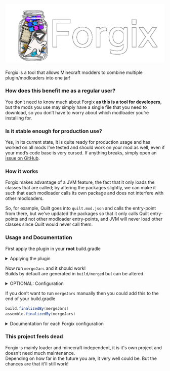 ![Forgix](https://raw.githubusercontent.com/PacifistMC/Forgix/main/assets/forgix-with-text.png)
---
Forgix is a tool that allows Minecraft modders to combine multiple plugin/modloaders into one jar!

### How does this benefit me as a regular user?
You don’t need to know much about Forgix **as this is a tool for developers**, but the mods you use may simply have a single file that you need to download, so you don’t have to worry about which modloader you’re installing for.

### Is it stable enough for production use?
Yes, in its current state, it is quite ready for production usage and has worked on all mods I’ve tested and should work on your mod as well, even if your mod’s code base is very cursed. If anything breaks, simply open an [issue on GitHub](https://github.com/PacifistMC/Forgix/issues).

### How it works
Forgix makes advantage of a JVM feature, the fact that it only loads the classes that are called; by altering the packages slightly, we can make it such that each modloader calls its own package and does not interfere with other modloaders.

So, for example, Quilt goes into `quilt.mod.json` and calls the entry-point from there, but we’ve updated the packages so that it only calls Quilt entry-points and not other modloader entry-points, and JVM will never load other classes since Quilt would never call them.

### Usage and Documentation
First apply the plugin in your **root** build.gradle

<details closed>
<summary>Applying the plugin</summary>

---
#### Groovy
Using [plugins DSL](https://docs.gradle.org/current/userguide/plugins.html#sec:plugins_block):
<details closed>
<summary>Click to view</summary>

```groovy
plugins {
    id "io.github.pacifistmc.forgix" version "<version>"
}
```
</details>

Using the [legacy plugin application](https://docs.gradle.org/current/userguide/plugins.html#sec:old_plugin_application):
<details closed>
<summary>Click to view</summary>

```groovy
buildscript {
    repositories {
        maven {
            url "https://plugins.gradle.org/m2/"
        }
    }
    dependencies {
        classpath "io.github.pacifistmc.forgix:Forgix:<version>"
    }
}

apply plugin: "io.github.pacifistmc.forgix"
```
</details>

#### Kotlin
Using [plugins DSL](https://docs.gradle.org/current/userguide/plugins.html#sec:plugins_block):
<details closed>
<summary>Click to view</summary>

```kotlin
plugins {
    id("io.github.pacifistmc.forgix") version "<version>"
}
```
</details>

Using the [legacy plugin application](https://docs.gradle.org/current/userguide/plugins.html#sec:old_plugin_application):
<details closed>
<summary>Click to view</summary>

```kotlin
buildscript {
    repositories {
        maven {
            url = uri("https://plugins.gradle.org/m2/")
        }
    }
    dependencies {
        classpath("io.github.pacifistmc.forgix:Forgix:<version>")
    }
}

apply(plugin = "io.github.pacifistmc.forgix")
```
</details>

Remember to change `<version>` with the latest version! You can get the latest version from [Forgix Version](https://github.com/PacifistMC/Forgix/releases).

---
</details>

Now run `mergeJars` and it should work!\
Builds by default are generated in `build/merged` but can be altered.

<details closed>
<summary>OPTIONAL: Configuration</summary>

---
This is an example configuration to give a general idea.

```groovy
forgix {
    destinationDirectory = layout.projectDirectory.dir("build/merged")
    archiveClassifier = "merged"
    archiveVersion = "1.0.0"
    
    fabric()
    neoforge { // How to set a custom input jar in case the automatic detection fails
        inputJar = project(":neoforge").tasks.shadowJar.archiveFile
    }
    merge("nyaLoader") // How to add a custom modloader (note your project must be named "nyaLoader")
}
```
---
</details>

If you don’t want to run `mergeJars` manually then you could add this to the end of your build.gradle

```groovy
build.finalizedBy(mergeJars)
assemble.finalizedBy(mergeJars)
```

<details closed>
<summary>Documentation for each Forgix configuration</summary>

---
#### Root container ("forgix")
- `silence` (Boolean)
  - Whether to silence the thank you message.
  - Defaults to `false`.
- `archiveClassifier` (String)
  - Sets the classifier for the merged archive.
  - Defaults to a string joining all the platforms.
- `archiveVersion` (String)
  - Sets the version for the merged archive.
  - Defaults to the root project's version.
- `destinationDirectory` (Directory)
  - Sets the directory where the merged jar will be placed.
  - Defaults to `build/merged` in the root project.

##### Loader configurations
Forgix supports various modloaders and plugin platforms. For each one, you can either call the method with no arguments to use defaults, or provide a configuration block:\
By default it should automatically detect and enable them accordingly.

```groovy
forgix {
    // Simple usage with defaults
    fabric()

    // With configuration
    forge {
        inputJar = project(":forge").tasks.shadowJar.archiveFile
    }
}
```

Default platforms:
- `fabric()` - Fabric modloader
- `forge()` - Forge modloader
- `quilt()` - Quilt modloader
- `neoforge()` - NeoForge modloader
- `liteloader()` - LiteLoader modloader
- `rift()` - Rift modloader
- `plugin()` - General plugin project
- `bukkit()` - Bukkit plugin
- `spigot()` - Spigot plugin
- `paper()` - Paper plugin
- `sponge()` - Sponge plugin
- `foila()` - Foila plugin
- `bungeecoord()` - BungeeCord plugin
- `waterfall()` - Waterfall plugin
- `velocity()` - Velocity plugin

##### MergeLoaderConfiguration options
Each loader configuration accepts the following options:
- `inputJar` (RegularFileProperty)
  - Sets the input jar file to be merged.
  - If not specified, Forgix will attempt to automatically detect the jar file.

##### Generic merge method
You can also use the generic `merge()` method to specify any project:

```groovy
forgix {
    // Simple usage with defaults
    merge("customLoader")

    // With configuration
    merge("customLoader") {
        inputJar = project(":customLoader").tasks.shadowJar.archiveFile
    }
}
```

An example of a complete Forgix configuration:

```groovy
forgix {
  silence = false
  archiveClassifier = "all-platforms"
  archiveVersion = "1.0.0"
  destinationDirectory = layout.projectDirectory.dir("build/merged")

  paper()
  fabric()
  forge {
    inputJar = project(":forge").tasks.shadowJar.archiveFile
  }
  merge("customLoader") {
    inputJar = project(":customLoader").tasks.jar.archiveFile
  }
}
```
---
</details>

### This project feels dead
Forgix is mainly loader and minecraft independent, it is it's own project and doesn't need much maintenance.\
Depending on how far in the future you are, it very well could be. But the chances are that it'll still work!

